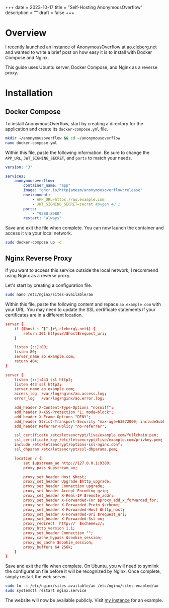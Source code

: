 +++
date = 2023-10-17
title = "Self-Hosting AnonymousOverflow"
description = ""
draft = false
+++

# Overview

I recently launched an instance of AnonymousOverflow at
[ao.cleberg.net](https://ao.cleberg.net) and wanted to write a brief post on how
easy it is to install with Docker Compose and Nginx.

This guide uses Ubuntu server, Docker Compose, and Nginx as a reverse proxy.

# Installation

## Docker Compose

To install AnonymousOverflow, start by creating a directory for the application
and create its `docker-compose.yml` file.

```sh
mkdir ~/anonymousoverflow && cd ~/anonymousoverflow
nano docker-compose.yml
```

Within this file, paste the following information. Be sure to change the
`APP_URL`, `JWT_SIGNING_SECRET`, and `ports` to match your needs.

```yaml
version: "3"

services:
    anonymousoverflow:
        container_name: "app"
        image: "ghcr.io/httpjamesm/anonymousoverflow:release"
        environment:
            - APP_URL=https://ao.example.com
            - JWT_SIGNING_SECRET=secret #pwgen 40 1
        ports:
            - "9380:8080"
        restart: "always"
```

Save and exit the file when complete. You can now launch the container and
access it via your local network.

```sh
sudo docker-compose up -d
```

## Nginx Reverse Proxy

If you want to access this service outside the local network, I recommend using
Nginx as a reverse proxy.

Let's start by creating a configuration file.

```sh
sudo nano /etc/nginx/sites-available/ao
```

Within this file, paste the following content and repace `ao.example.com` with
your URL. You may need to update the SSL certificate statements if your
certificates are in a different location.

```conf
server {
    if ($host ~ ^[^.]+\.cleberg\.net$) {
        return 301 https://$host$request_uri;
    }

    listen [::]:80;
    listen 80;
    server_name ao.example.com;
    return 404;
}

server {
    listen [::]:443 ssl http2;
    listen 443 ssl http2;
    server_name ao.example.com;
    access_log  /var/log/nginx/ao.access.log;
    error_log   /var/log/nginx/ao.error.log;

    add_header X-Content-Type-Options "nosniff";
    add_header X-XSS-Protection "1; mode=block";
    add_header X-Frame-Options "DENY";
    add_header Strict-Transport-Security "max-age=63072000; includeSubDomains";
    add_header Referrer-Policy "no-referrer";

    ssl_certificate /etc/letsencrypt/live/example.com/fullchain.pem;
    ssl_certificate_key /etc/letsencrypt/live/example.com/privkey.pem;
    include /etc/letsencrypt/options-ssl-nginx.conf;
    ssl_dhparam /etc/letsencrypt/ssl-dhparams.pem;

    location / {
        set $upstream_ao http://127.0.0.1:9380;
        proxy_pass $upstream_ao;

        proxy_set_header Host $host;
        proxy_set_header Upgrade $http_upgrade;
        proxy_set_header Connection upgrade;
        proxy_set_header Accept-Encoding gzip;
        proxy_set_header X-Real-IP $remote_addr;
        proxy_set_header X-Forwarded-For $proxy_add_x_forwarded_for;
        proxy_set_header X-Forwarded-Proto $scheme;
        proxy_set_header X-Forwarded-Host $http_host;
        proxy_set_header X-Forwarded-Uri $request_uri;
        proxy_set_header X-Forwarded-Ssl on;
        proxy_redirect  http://  $scheme://;
        proxy_http_version 1.1;
        proxy_set_header Connection "";
        proxy_cache_bypass $cookie_session;
        proxy_no_cache $cookie_session;
        proxy_buffers 64 256k;
    }
}
```

Save and exit the file when complete. On Ubuntu, you will need to symlink the
configuration file before it will be recognized by Nginx. Once complete, simply
restart the web server.

```sh
sudo ln -s /etc/nginx/sites-available/ao /etc/nginx/sites-enabled/ao
sudo systemctl restart nginx.service
```

The website will now be available publicly. Visit [my
instance](https://ao.cleberg.net) for an example.
